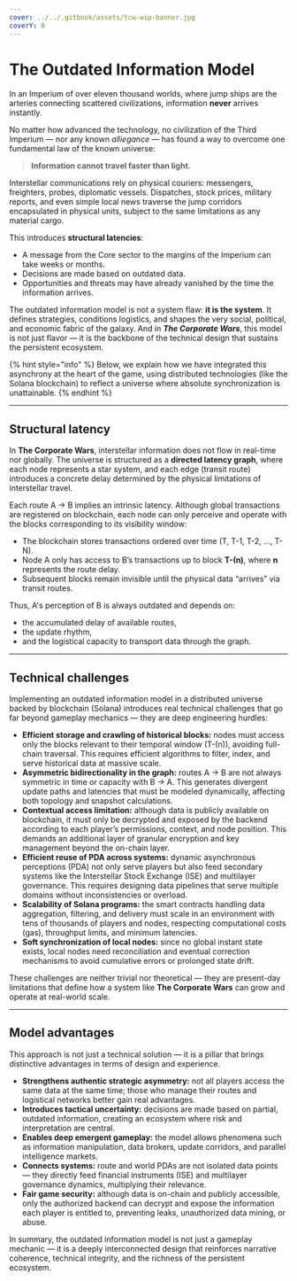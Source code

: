 ```yaml
---
cover: ../../.gitbook/assets/tcw-wip-banner.jpg
coverY: 0
---
```


# The Outdated Information Model

In an Imperium of over eleven thousand worlds, where jump ships are the arteries connecting scattered civilizations, information **never** arrives instantly.

No matter how advanced the technology, no civilization of the Third Imperium — nor any known _alliegance_ — has found a way to overcome one fundamental law of the known universe:

> **Information cannot travel faster than light.**

Interstellar communications rely on physical couriers: messengers, freighters, probes, diplomatic vessels. Dispatches, stock prices, military reports, and even simple local news traverse the jump corridors encapsulated in physical units, subject to the same limitations as any material cargo.

This introduces **structural latencies**:

* A message from the Core sector to the margins of the Imperium can take weeks or months.
* Decisions are made based on outdated data.
* Opportunities and threats may have already vanished by the time the information arrives.

The outdated information model is not a system flaw: **it is the system**. It defines strategies, conditions logistics, and shapes the very social, polítical, and economic fabric of the galaxy. And in _**The Corporate Wars**_, this model is not just flavor — it is the backbone of the technical design that sustains the persistent ecosystem.

{% hint style="info" %}
Below, we explain how we have integrated this asynchrony at the heart of the game, using distributed technologies (like the Solana blockchain) to reflect a universe where absolute synchronization is unattainable.
{% endhint %}

***

## Structural latency

In **The Corporate Wars**, interstellar information does not flow in real-time nor globally. The universe is structured as a **directed latency graph**, where each node represents a star system, and each edge (transit route) introduces a concrete delay determined by the physical limitations of interstellar travel.

Each route A → B implies an intrinsic latency. Although global transactions are registered on blockchain, each node can only perceive and operate with the blocks corresponding to its visibility window:

* The blockchain stores transactions ordered over time (T, T-1, T-2, ..., T-N).
* Node A only has access to B’s transactions up to block **T-(n)**, where **n** represents the route delay.
* Subsequent blocks remain invisible until the physical data “arrives” via transit routes.

Thus, A's perception of B is always outdated and depends on:

* the accumulated delay of available routes,
* the update rhythm,
* and the logistical capacity to transport data through the graph.

***

## Technical challenges

Implementing an outdated information model in a distributed universe backed by blockchain (Solana) introduces real technical challenges that go far beyond gameplay mechanics — they are deep engineering hurdles:

* **Efficient storage and crawling of historical blocks:** nodes must access only the blocks relevant to their temporal window (T-(n)), avoiding full-chain traversal. This requires efficient algorithms to filter, index, and serve historical data at massive scale.
* **Asymmetric bidirectionality in the graph:** routes A → B are not always symmetric in time or capacity with B → A. This generates divergent update paths and latencies that must be modeled dynamically, affecting both topology and snapshot calculations.
* **Contextual access limitation:** although data is publicly available on blockchain, it must only be decrypted and exposed by the backend according to each player’s permissions, context, and node position. This demands an additional layer of granular encryption and key management beyond the on-chain layer.
* **Efficient reuse of PDA across systems:** dynamic asynchronous perceptions (PDA) not only serve players but also feed secondary systems like the Interstellar Stock Exchange (ISE) and multilayer governance. This requires designing data pipelines that serve multiple domains without inconsistencies or overload.
* **Scalability of Solana programs:** the smart contracts handling data aggregation, filtering, and delivery must scale in an environment with tens of thousands of players and nodes, respecting computational costs (gas), throughput limits, and minimum latencies.
* **Soft synchronization of local nodes:** since no global instant state exists, local nodes need reconciliation and eventual correction mechanisms to avoid cumulative errors or prolonged state drift.

These challenges are neither trivial nor theoretical — they are present-day limitations that define how a system like **The Corporate Wars** can grow and operate at real-world scale.

***

## Model advantages

This approach is not just a technical solution — it is a pillar that brings distinctive advantages in terms of design and experience.

* **Strengthens authentic strategic asymmetry:** not all players access the same data at the same time; those who manage their routes and logistical networks better gain real advantages.
* **Introduces tactical uncertainty:** decisions are made based on partial, outdated information, creating an ecosystem where risk and interpretation are central.
* **Enables deep emergent gameplay:** the model allows phenomena such as information manipulation, data brokers, update corridors, and parallel intelligence markets.
* **Connects systems:** route and world PDAs are not isolated data points — they directly feed financial instruments (ISE) and multilayer governance dynamics, multiplying their relevance.
* **Fair game security:** although data is on-chain and publicly accessible, only the authorized backend can decrypt and expose the information each player is entitled to, preventing leaks, unauthorized data mining, or abuse.

In summary, the outdated information model is not just a gameplay mechanic — it is a deeply interconnected design that reinforces narrative coherence, technical integrity, and the richness of the persistent ecosystem.
